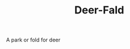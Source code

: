 ---
title: Deer-Fald
letter: D
permalink: "/definitions/bld-deer-fald.html"
body: A park or fold for deer
published_at: '2018-07-07'
source: Black's Law Dictionary 2nd Ed (1910)
layout: post
---